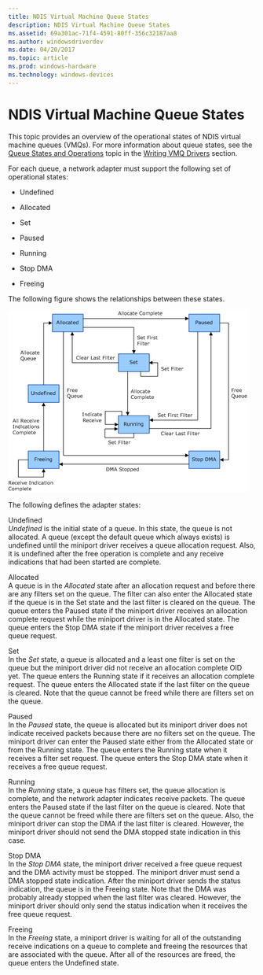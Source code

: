 ```yaml
---
title: NDIS Virtual Machine Queue States
description: NDIS Virtual Machine Queue States
ms.assetid: 69a301ac-71f4-4591-80ff-356c32187aa8
ms.author: windowsdriverdev
ms.date: 04/20/2017
ms.topic: article
ms.prod: windows-hardware
ms.technology: windows-devices
---
```


# NDIS Virtual Machine Queue States





This topic provides an overview of the operational states of NDIS virtual machine queues (VMQs). For more information about queue states, see the [Queue States and Operations](queue-states-and-operations.md) topic in the [Writing VMQ Drivers](writing-vmq-drivers.md) section.

For each queue, a network adapter must support the following set of operational states:

-   Undefined

-   Allocated

-   Set

-   Paused

-   Running

-   Stop DMA

-   Freeing

The following figure shows the relationships between these states.

![diagram illustrating ndis vm queue states and events](images/queuestate.png)

The following defines the adapter states:

<a href="" id="undefined"></a>Undefined  
*Undefined* is the initial state of a queue. In this state, the queue is not allocated. A queue (except the default queue which always exists) is undefined until the miniport driver receives a queue allocation request. Also, it is undefined after the free operation is complete and any receive indications that had been started are complete.

<a href="" id="allocated"></a>Allocated  
A queue is in the *Allocated* state after an allocation request and before there are any filters set on the queue. The filter can also enter the Allocated state if the queue is in the Set state and the last filter is cleared on the queue. The queue enters the Paused state if the miniport driver receives an allocation complete request while the miniport driver is in the Allocated state. The queue enters the Stop DMA state if the miniport driver receives a free queue request.

<a href="" id="set"></a>Set  
In the *Set* state, a queue is allocated and a least one filter is set on the queue but the miniport driver did not receive an allocation complete OID yet. The queue enters the Running state if it receives an allocation complete request. The queue enters the Allocated state if the last filter on the queue is cleared. Note that the queue cannot be freed while there are filters set on the queue.

<a href="" id="paused"></a>Paused  
In the *Paused* state, the queue is allocated but its miniport driver does not indicate received packets because there are no filters set on the queue. The miniport driver can enter the Paused state either from the Allocated state or from the Running state. The queue enters the Running state when it receives a filter set request. The queue enters the Stop DMA state when it receives a free queue request.

<a href="" id="running"></a>Running  
In the *Running* state, a queue has filters set, the queue allocation is complete, and the network adapter indicates receive packets. The queue enters the Paused state if the last filter on the queue is cleared. Note that the queue cannot be freed while there are filters set on the queue. Also, the miniport driver can stop the DMA if the last filter is cleared. However, the miniport driver should not send the DMA stopped state indication in this case.

<a href="" id="stop-dma"></a>Stop DMA  
In the *Stop DMA* state, the miniport driver received a free queue request and the DMA activity must be stopped. The miniport driver must send a DMA stopped state indication. After the miniport driver sends the status indication, the queue is in the Freeing state. Note that the DMA was probably already stopped when the last filter was cleared. However, the miniport driver should only send the status indication when it receives the free queue request.

<a href="" id="freeing"></a>Freeing  
In the *Freeing* state, a miniport driver is waiting for all of the outstanding receive indications on a queue to complete and freeing the resources that are associated with the queue. After all of the resources are freed, the queue enters the Undefined state.

 

 





